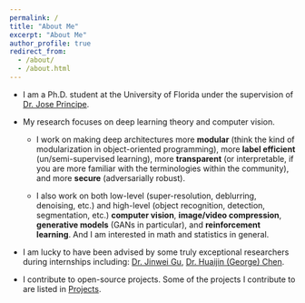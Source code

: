 ```yaml
---
permalink: /
title: "About Me"
excerpt: "About Me"
author_profile: true
redirect_from: 
  - /about/
  - /about.html
---
```


* I am a Ph.D. student at the University of Florida under the supervision of [Dr. Jose Principe](https://www.ece.ufl.edu/people/faculty/jose-c-principe/). 

* My research focuses on deep learning theory and computer vision. 

    - I work on making deep architectures more **modular** (think the kind of modularization in object-oriented programming), more **label efficient** (un/semi-supervised learning), more **transparent** (or interpretable, if you are more familiar with the terminologies within the community), and more **secure** (adversarially robust).

    - I also work on both low-level (super-resolution, deblurring, denoising, etc.) and high-level (object recognition, detection, segmentation, etc.) **computer vision**, **image/video compression**, **generative models** (GANs in particular), and **reinforcement learning**. And I am interested in math and statistics in general. 

* I am lucky to have been advised by some truly exceptional researchers during internships including: [Dr. Jinwei Gu](https://www.gujinwei.org/), [Dr. Huaijin (George) Chen](http://hc25.web.rice.edu/). 

* I contribute to open-source projects. Some of the projects I contribute to are listed in [Projects](https://michaelshiyu.github.io/projects/). 
